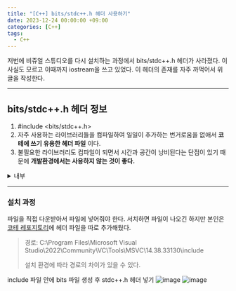 ```yaml
---
title: "[C++] bits/stdc++.h 헤더 사용하기"
date: 2023-12-24 00:00:00 +09:00
categories: [C++]
tags:
  - C++
---
```


저번에 비쥬얼 스튜디오를 다시 설치하는 과정에서 bits/stdc++.h 헤더가 사라졌다. 이 사실도 모르고 이때까지 iostream을 쓰고 있었다. 이 헤더의 존재를 자주 까먹어서 위 글을 작성한다.

***

## bits/stdc++.h 헤더 정보

1. #include <bits/stdc++.h>
2. 자주 사용하는 라이브러리들을 컴파일하여 일일이 추가하는 번거로움을 없애서 **코테에 쓰기 유용한 헤더 파일** 이다.
3. 불필요한 라이브러리도 컴파일이 되면서 시간과 공간이 낭비된다는 단점이 있기 때문에 **개발환경에서는 사용하지 않는 것이 좋다.**

<details>
<summary><bits/stdc++.h> 내부</summary>

<div markdown="1">
***

```
#pragma once
#include <cctype>
#include <cerrno>
#include <cfloat>
#include <ciso646>
#include <climits>
#include <clocale>
#include <cmath>
#include <csetjmp>
#include <csignal>
#include <cstdarg>
#include <cstddef>
#include <cstdio>
#include <cstdlib>
#include <cstring>
#include <ctime>

#include <ccomplex>
#include <cfenv>
#include <cinttypes>
#include <cstdalign>
#include <cstdbool>
#include <cstdint>
#include <ctgmath>
#include <cwchar>
#include <cwctype>

// C++
#include <algorithm>
#include <bitset>
#include <complex>
#include <deque>
#include <exception>
#include <fstream>
#include <functional>
#include <iomanip>
#include <ios>
#include <iosfwd>
#include <iostream>
#include <istream>
#include <iterator>
#include <limits>
#include <list>
#include <locale>
#include <map>
#include <memory>
#include <new>
#include <numeric>
#include <ostream>
#include <queue>
#include <set>
#include <sstream>
#include <stack>
#include <stdexcept>
#include <streambuf>
#include <string>
#include <typeinfo>
#include <utility>
#include <valarray>
#include <vector>
#include <array>
#include <atomic>
#include <chrono>
#include <condition_variable>
#include <forward_list>
#include <future>
#include <initializer_list>
#include <mutex>
#include <random>
#include <ratio>
#include <regex>
#include <scoped_allocator>
#include <system_error>
#include <thread>
#include <tuple>
#include <typeindex>
#include <type_traits>
#include <unordered_map>
#include <unordered_set>
```
</div>
</details>

***

### 설치 과정

파일을 직접 다운받아서 파일에 넣어줘야 한다. 서치하면 파일이 나오긴 하지만 본인은 [코테 레포지토리](https://github.com/doyeonghyun/Coding-test/tree/main/%ED%97%A4%EB%8D%94%ED%8C%8C%EC%9D%BC)에 헤더 파일을 따로 추가해뒀다.

> 경로: C:\Program Files\Microsoft Visual Studio\2022\Community\VC\Tools\MSVC\14.38.33130\include
>
> 설치 환경에 따라 경로의 차이가 있을 수 있다.

include 파일 안에 bits 파일 생성 후 stdc++.h 헤더 넣기
![image](https://github.com/doyeonghyun/doyeonghyun.github.io/assets/68155575/cca5b82b-53e9-4971-b7d3-73861393d564)
![image](https://github.com/doyeonghyun/doyeonghyun.github.io/assets/68155575/c8a9d2c0-4a25-4565-92c0-66b15d1e3c30)

